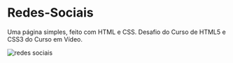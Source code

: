 # Redes-Sociais
Uma página simples, feito com HTML e CSS. Desafio do Curso de HTML5 e CSS3 do Curso em Vídeo.

![redes sociais](https://user-images.githubusercontent.com/98965608/155047007-72cd4aba-a887-4c85-bdcb-cb994d9de464.png)

